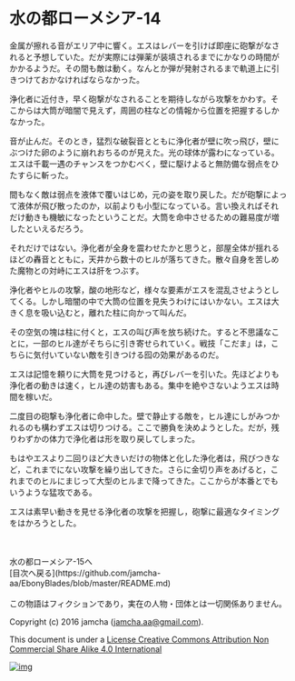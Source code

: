 # 水の都ローメシア-14

金属が擦れる音がエリア中に響く。エスはレバーを引けば即座に砲撃がなさ  
れると予想していた。だが実際には弾薬が装填されるまでにかなりの時間が  
かかるようだ。その間も敵は動く。なんとか弾が発射されるまで軌道上に引  
きつけておかなければならなかった。  

浄化者に近付き，早く砲撃がなされることを期待しながら攻撃をかわす。そ  
こからは大筒が暗闇で見えず，周囲の柱などの情報から位置を把握するしか  
なかった。  

音が止んだ。そのとき，猛烈な破裂音とともに浄化者が壁に吹っ飛び，壁に  
ぶつけた卵のように崩れおちるのが見えた。光の球体が露わになっている。  
エスは千載一遇のチャンスをつかむべく，壁に駆けよると無防備な弱点をひ  
たすらに斬った。  

間もなく敵は弱点を液体で覆いはじめ，元の姿を取り戻した。だが砲撃によっ  
て液体が飛び散ったのか，以前よりも小型になっている。言い換えればそれ  
だけ動きも機敏になったということだ。大筒を命中させるための難易度が増  
したといえるだろう。  

それだけではない。浄化者が全身を震わせたかと思うと，部屋全体が揺れる  
ほどの轟音とともに，天井から数十のヒルが落ちてきた。散々自身を苦しめ  
た魔物との対峙にエスは肝をつぶす。  

浄化者やヒルの攻撃，酸の地形など，様々な要素がエスを混乱させようとし  
てくる。しかし暗闇の中で大筒の位置を見失うわけにはいかない。エスは大  
きく息を吸い込むと，離れた柱に向かって叫んだ。  

その空気の塊は柱に付くと，エスの叫び声を放ち続けた。すると不思議なこ  
とに，一部のヒル達がそちらに引き寄せられていく。戦技「こだま」は，こ  
ちらに気付いていない敵を引きつける囮の効果があるのだ。  

エスは記憶を頼りに大筒を見つけると，再びレバーを引いた。先ほどよりも  
浄化者の動きは速く，ヒル達の妨害もある。集中を絶やさないようエスは時  
間を稼いだ。  

二度目の砲撃も浄化者に命中した。壁で静止する敵を，ヒル達にしがみつか  
れるのも構わずエスは切りつける。ここで勝負を決めようとした。だが，残  
りわずかの体力で浄化者は形を取り戻してしまった。  

もはやエスより二回りほど大きいだけの物体と化した浄化者は，飛びつきな  
ど，これまでにない攻撃を繰り出してきた。さらに金切り声をあげると，こ  
れまでのヒルにまじって大型のヒルまで降ってきた。ここからが本番とでも  
いうような猛攻である。  

エスは素早い動きを見せる浄化者の攻撃を把握し，砲撃に最適なタイミング  
をはかろうとした。  

<br>  
<br>  
水の都ローメシア-15へ  

<br>  
[目次へ戻る](https://github.com/jamcha-aa/EbonyBlades/blob/master/README.md)  
<br>  
<br>  
この物語はフィクションであり，実在の人物・団体とは一切関係ありません。  

Copyright (c) 2016 jamcha (jamcha.aa@gmail.com).  

This document is under a [License Creative Commons Attribution Non Commercial Share Alike 4.0 International](http://creativecommons.org/licenses/by-nc-sa/4.0/deed)  

[![img](http://i.creativecommons.org/l/by-nc-sa/3.0/80x15.png)](http://creativecommons.org/licenses/by-nc-sa/4.0/deed)